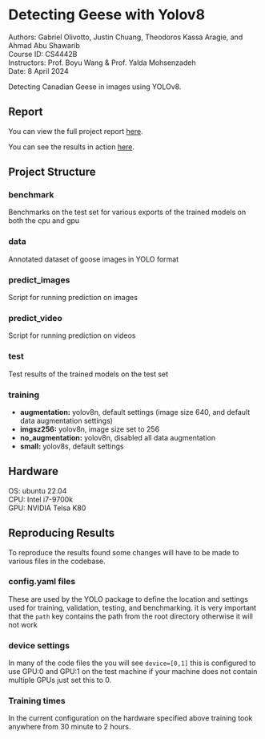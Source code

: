 # Detecting Geese with Yolov8
Authors: Gabriel Olivotto, Justin Chuang, Theodoros Kassa Aragie, and Ahmad Abu Shawarib   
Course ID: CS4442B     
Instructors: Prof. Boyu Wang & Prof. Yalda Mohsenzadeh   
Date: 8 April 2024

Detecting Canadian Geese in images using YOLOv8.

## Report
You can view the full project report [here](Report.pdf).

You can see the results in action [here](https://www.youtube.com/watch?v=nq4RMQWpcg0).

## Project Structure
### benchmark
Benchmarks on the test set for various exports of the trained models on both the cpu and gpu

### data
Annotated dataset of goose images in YOLO format

### predict_images
Script for running prediction on images

### predict_video
Script for running prediction on videos

### test
Test results of the trained models on the test set

### training
- **augmentation:** yolov8n, default settings (image size 640, and default data augmentation settings)
- **imgsz256:** yolov8n, image size set to 256
- **no_augmentation:** yolov8n, disabled all data augmentation
- **small:** yolov8s, default settings

## Hardware
OS: ubuntu 22.04    
CPU: Intel i7-9700k     
GPU: NVIDIA Telsa K80

## Reproducing Results
To reproduce the results found some changes will have to be made to various files in the codebase.
### config.yaml files
These are used by the YOLO package to define the location and settings used for training, validation, testing, and benchmarking.
it is very important that the `path` key contains the path from the root directory otherwise it will not work
### device settings
In many of the code files the you will see `device=[0,1]` this is configured to use GPU:0 and GPU:1 on the test machine if your machine does not contain multiple GPUs just set this to 0.
### Training times
In the current configuration on the hardware specified above training took anywhere from 30 minute to 2 hours.
